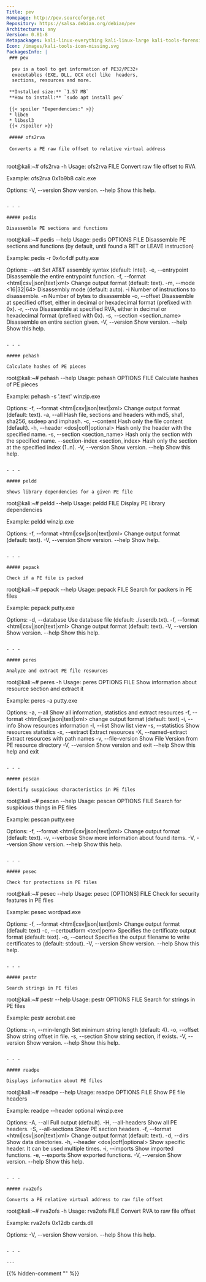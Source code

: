 ```yaml
---
Title: pev
Homepage: http://pev.sourceforge.net
Repository: https://salsa.debian.org/debian/pev
Architectures: any
Version: 0.81-8
Metapackages: kali-linux-everything kali-linux-large kali-tools-forensics kali-tools-respond 
Icon: /images/kali-tools-icon-missing.svg
PackagesInfo: |
 ### pev
 
  pev is a tool to get information of PE32/PE32+
  executables (EXE, DLL, OCX etc) like  headers,
  sections, resources and more.
 
 **Installed size:** `1.57 MB`  
 **How to install:** `sudo apt install pev`  
 
 {{< spoiler "Dependencies:" >}}
 * libc6 
 * libssl3 
 {{< /spoiler >}}
 
 ##### ofs2rva
 
 Converts a PE raw file offset to relative virtual address
 
 ```
 root@kali:~# ofs2rva -h
 Usage: ofs2rva <offset> FILE
 Convert raw file offset to RVA
 
 Example: ofs2rva 0x1b9b8 calc.exe
 
 Options:
  -V, --version                          Show version.
  --help                                 Show this help.
 ```
 
 - - -
 
 ##### pedis
 
 Disassemble PE sections and functions
 
 ```
 root@kali:~# pedis --help
 Usage: pedis OPTIONS FILE
 Disassemble PE sections and functions (by default, until found a RET or LEAVE instruction)
 
 Example: pedis -r 0x4c4df putty.exe
 
 Options:
  --att                                  Set AT&T assembly syntax (default: Intel).
  -e, --entrypoint                       Disassemble the entire entrypoint function.
  -f, --format <html|csv|json|text|xml>  Change output format (default: text).
  -m, --mode <16|32|64>                  Disassembly mode (default: auto).
  -i <number>                            Number of instructions to disassemble.
  -n <number>                            Number of bytes to disassemble
  -o, --offset <offset>                  Disassemble at specified offset, either in decimal or hexadecimal format (prefixed with 0x).
  -r, --rva <rva>                        Disassemble at specified RVA, either in decimal or hexadecimal format (prefixed with 0x).
  -s, --section <section_name>           Disassemble en entire section given.
  -V, --version                          Show version.
  --help                                 Show this help.
 ```
 
 - - -
 
 ##### pehash
 
 Calculate hashes of PE pieces
 
 ```
 root@kali:~# pehash --help
 Usage: pehash OPTIONS FILE
 Calculate hashes of PE pieces
 
 Example: pehash -s '.text' winzip.exe
 
 Options:
  -f, --format <html|csv|json|text|xml> Change output format (default: text).
  -a, --all                             Hash file, sections and headers with md5, sha1, sha256, ssdeep and imphash.
  -c, --content                         Hash only the file content (default).
  -h, --header <dos|coff|optional>      Hash only the header with the specified name.
  -s, --section <section_name>          Hash only the section with the specified name.
  --section-index <section_index>       Hash only the section at the specified index (1..n).
  -V, --version                         Show version.
  --help                                Show this help.
 ```
 
 - - -
 
 ##### peldd
 
 Shows library dependencies for a given PE file
 
 ```
 root@kali:~# peldd --help
 Usage: peldd FILE
 Display PE library dependencies
 
 Example: peldd winzip.exe
 
 Options:
  -f, --format <html|csv|json|text|xml>  Change output format (default: text).
  -V, --version                          Show version.
  --help                                 Show help.
 ```
 
 - - -
 
 ##### pepack
 
 Check if a PE file is packed
 
 ```
 root@kali:~# pepack --help
 Usage: pepack FILE
 Search for packers in PE files
 
 Example: pepack putty.exe
 
 Options:
  -d, --database <file>                  Use database file (default: ./userdb.txt).
  -f, --format <html|csv|json|text|xml>  Change output format (default: text).
  -V, --version                          Show version.
  --help                                 Show this help.
 ```
 
 - - -
 
 ##### peres
 
 Analyze and extract PE file resources
 
 ```
 root@kali:~# peres -h
 Usage: peres OPTIONS FILE
 Show information about resource section and extract it
 
 Example: peres -a putty.exe
 
 Options:
  -a, --all                              Show all information, statistics and extract resources
  -f, --format <html|csv|json|text|xml>  change output format (default: text)
  -i, --info                             Show resources information
  -l, --list                             Show list view
  -s, --statistics                       Show resources statistics
  -x, --extract                          Extract resources
  -X, --named-extract                    Extract resources with path names
  -v, --file-version                     Show File Version from PE resource directory
  -V, --version                          Show version and exit
  --help                                 Show this help and exit
 ```
 
 - - -
 
 ##### pescan
 
 Identify suspicious characteristics in PE files
 
 ```
 root@kali:~# pescan --help
 Usage: pescan OPTIONS FILE
 Search for suspicious things in PE files
 
 Example: pescan putty.exe
 
 Options:
  -f, --format <html|csv|json|text|xml>  Change output format (default: text).
  -v, --verbose                          Show more information about found items.
  -V, --version                          Show version.
  --help                                 Show this help.
 ```
 
 - - -
 
 ##### pesec
 
 Check for protections in PE files
 
 ```
 root@kali:~# pesec --help
 Usage: pesec [OPTIONS] FILE
 Check for security features in PE files
 
 Example: pesec wordpad.exe
 
 Options:
  -f, --format <html|csv|json|text|xml>  Change output format (default: text)
  -c, --certoutform <text|pem>           Specifies the certificate output format (default: text).
  -o, --certout <filename>               Specifies the output filename to write certificates to (default: stdout).
  -V, --version                          Show version.
  --help                                 Show this help.
 ```
 
 - - -
 
 ##### pestr
 
 Search strings in PE files
 
 ```
 root@kali:~# pestr --help
 Usage: pestr OPTIONS FILE
 Search for strings in PE files
 
 Example: pestr acrobat.exe
 
 Options:
  -n, --min-length                       Set minimum string length (default: 4).
  -o, --offset                           Show string offset in file.
  -s, --section                          Show string section, if exists.
  -V, --version                          Show version.
  --help                                 Show this help.
 ```
 
 - - -
 
 ##### readpe
 
 Displays information about PE files
 
 ```
 root@kali:~# readpe --help
 Usage: readpe OPTIONS FILE
 Show PE file headers
 
 Example: readpe --header optional winzip.exe
 
 Options:
  -A, --all                              Full output (default).
  -H, --all-headers                      Show all PE headers.
  -S, --all-sections                     Show PE section headers.
  -f, --format <html|csv|json|text|xml>  Change output format (default: text).
  -d, --dirs                             Show data directories.
  -h, --header <dos|coff|optional>       Show specific header. It can be used multiple times.
  -i, --imports                          Show imported functions.
  -e, --exports                          Show exported functions.
  -V, --version                          Show version.
  --help                                 Show this help.
 ```
 
 - - -
 
 ##### rva2ofs
 
 Converts a PE relative virtual address to raw file offset
 
 ```
 root@kali:~# rva2ofs -h
 Usage: rva2ofs <rva> FILE
 Convert RVA to raw file offset
 
 Example: rva2ofs 0x12db cards.dll
 
 Options:
  -V, --version                          Show version.
  --help                                 Show this help.
 ```
 
 - - -
 
---
```

{{% hidden-comment "<!--Do not edit anything above this line-->" %}}

